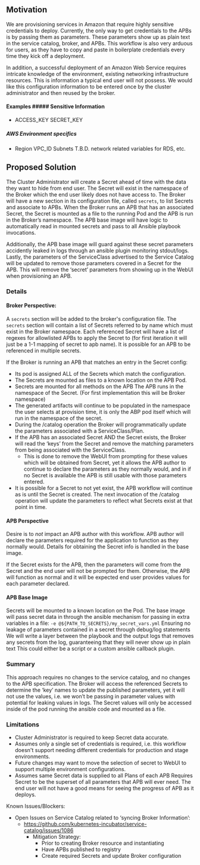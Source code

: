 ## Motivation

We are provisioning services in Amazon that require highly sensitive credentials to deploy.
Currently, the only way to get credentials to the APBs is by passing them as parameters. These
parameters show up as plain text in the service catalog, broker, and APBs. This workflow is also
very arduous for users, as they have to copy and paste in boilerplate credentials every time they
kick off a deployment.

In addition, a successful deployment of an Amazon Web Service requires intricate knowledge of the
environment, existing networking infrastructure resources.  This is information a typical end user
will not possess.   We would like this configuration information to be entered once by the cluster
administrator and then reused by the broker.


#### Examples ##### Sensitive Information
- ACCESS_KEY SECRET_KEY
##### AWS Environment specifics
- Region VPC_ID Subnets T.B.D. network related variables for RDS, etc.

## Proposed Solution

The Cluster Administrator will create a Secret ahead of time with the data they want to hide from
end user.  The Secret will exist in the namespace of the Broker which the end user likely does not
have access to.  The Broker will have a new section in its configuration file, called `secrets`, to
list Secrets and associate to APBs.  When the Broker runs an APB that has an associated Secret, the
Secret is mounted as a file to the running Pod and the APB is run in the Broker’s namespace.  The
APB base image will have logic to automatically read in mounted secrets and pass to all Ansible
playbook invocations.

Additionally, the APB base image will guard against these secret parameters accidently leaked in
logs through an ansible plugin monitoring stdout/logs. Lastly, the parameters of the ServiceClass
advertised to the Service Catalog will be updated to remove those parameters covered in a Secret for
the APB.  This will remove the ‘secret’ parameters from showing up in the WebUI when provisioning an
APB.


### Details

#### Broker Perspective:

A `secrets` section will be added to the broker's configuration file. The `secrets` section will
contain a list of Secrets referred to by name which must exist in the Broker namespace. Each
referenced Secret will have a list of regexes for allowlisted APBs to apply the Secret to (for first
iteration it will just be a 1-1 mapping of secret to apb name). It is possible for an APB to be
referenced in multiple secrets.

If the Broker is running an APB that matches an entry in the Secret config:
- Its pod is assigned ALL of the Secrets which match the configuration.
- The Secrets are mounted as files to a known location on the APB Pod.
- Secrets are mounted for all methods on the APB The APB runs in the namespace of the Secret.  (For
    first implementation this will be Broker namespace)
- The generated artifacts will continue to be populated in the namespace the user selects at
    provision time, it is only the ABP pod itself which will run in the namespace of the secret.
- During the /catalog operation the Broker will programmatically update the parameters associated
    with a ServiceClass/Plan.
- If the APB has an associated Secret AND the Secret exists, the Broker will read the ‘keys’ from
    the Secret and remove the matching parameters from being associated with the ServiceClass.
    - This is done to remove the WebUI from prompting for these values which will be obtained from
        Secret, yet it allows the APB author to continue to declare the parameters as they normally
        would, and in if no Secret is available the APB is still usable with those parameters
        entered.
- It is possible for a Secret to not yet exist, the APB workflow will continue as is until the
    Secret is created.  The next invocation of the /catalog operation will update the parameters to
    reflect what Secrets exist at that point in time.


#### APB Perspective

Desire is to _not_ impact an APB author with this workflow.  APB author will
declare the parameters required for the application to function as they normally would.  Details for
obtaining the Secret info is handled in the base image.

If the Secret exists for the APB, then the parameters will come from the Secret and the end user
will not be prompted for them. Otherwise, the APB will function as normal and it will be expected
end user provides values for each parameter declared.

#### APB Base Image

Secrets will be mounted to a known location on the Pod. The base image will pass secret data in
through the ansible mechanism for passing in extra variables in a file:
`-e @${PATH_TO_SECRETS}/my_secret_vars.yml`
Ensuring no leakage of parameters contained in a secret through debug/log statements We will write a
layer between the playbook and the output logs that removes any secrets from the log, guaranteeing
that they will never show up in plain text This could either be a script or a custom ansible
callback plugin.


### Summary

This approach requires no changes to the service catalog, and no changes to the APB specification.
The Broker will access the referenced Secrets to determine the ‘key’ names to update the published
parameters, yet it will not use the values, i.e. we won’t be passing in parameter values with
potential for leaking values in logs.  The Secret values will only be accessed inside of the pod
running the ansible code and mounted as a file.



### Limitations
- Cluster Administrator is required to keep Secret data accurate.
- Assumes only a single set of credentials is required, i.e. this workflow doesn't support needing
    different credentials for production and stage environments.
- Future changes may want to move the selection of secret to WebUI to support multiple environment
    configurations.
- Assumes same Secret data is supplied to all Plans of each APB Requires Secret to be the superset
    of all parameters that APB will ever need. The end user will not have a good means for seeing
    the progress of APB as it deploys.

Known Issues/Blockers:
- Open Issues on Service Catalog related to ‘syncing Broker Information’:
  - https://github.com/kubernetes-incubator/service-catalog/issues/1086
    - Mitigation Strategy:
        - Prior to creating Broker resource and instantiating
        - Have APBs published to registry
        - Create required Secrets and update Broker configuration
